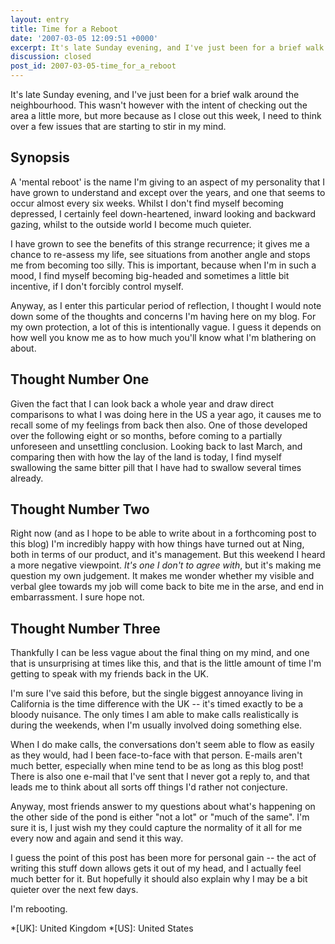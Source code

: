 ```yaml
---
layout: entry
title: Time for a Reboot
date: '2007-03-05 12:09:51 +0000'
excerpt: It's late Sunday evening, and I've just been for a brief walk around the neighbourhood. This wasn't however with the intent of checking out the area a little more, but more because as I close out this week, I need to think over a few issues that are starting to stir in my mind.
discussion: closed
post_id: 2007-03-05-time_for_a_reboot
---
```

It's late Sunday evening, and I've just been for a brief walk around the neighbourhood. This wasn't however with the intent of checking out the area a little more, but more because as I close out this week, I need to think over a few issues that are starting to stir in my mind.

## Synopsis
A 'mental reboot' is the name I'm giving to an aspect of my personality that I have grown to understand and except over the years, and one that seems to occur almost every six weeks. Whilst I don't find myself becoming depressed, I certainly feel down-heartened, inward looking and backward gazing, whilst to the outside world I become much quieter.

I have grown to see the benefits of this strange recurrence; it gives me a chance to re-assess my life, see situations from another angle and stops me from becoming too silly. This is important, because when I'm in such a mood, I find myself becoming big-headed and sometimes a little bit incentive, if I don't forcibly control myself.

Anyway, as I enter this particular period of reflection, I thought I would note down some of the thoughts and concerns I'm having here on my blog. For my own protection, a lot of this is intentionally vague. I guess it depends on how well you know me as to how much you'll know what I'm blathering on about.

## Thought Number One
Given the fact that I can look back a whole year and draw direct comparisons to what I was doing here in the US a year ago, it causes me to recall some of my feelings from back then also. One of those developed over the following eight or so months, before coming to a partially unforeseen and unsettling conclusion. Looking back to last March, and comparing then with how the lay of the land is today, I find myself swallowing the same bitter pill that I have had to swallow several times already.

## Thought Number Two
Right now (and as I hope to be able to write about in a forthcoming post to this blog) I'm incredibly happy with how things have turned out at Ning, both in terms of our product, and it's management. But this weekend I heard a more negative viewpoint. *It's one I don't to agree with*, but it's making me question my own judgement. It makes me wonder whether my visible and verbal glee towards my job will come back to bite me in the arse, and end in embarrassment. I sure hope not.

## Thought Number Three
Thankfully I can be less vague about the final thing on my mind, and one that is unsurprising at times like this, and that is the little amount of time I'm getting to speak with my friends back in the UK.

I'm sure I've said this before, but the single biggest annoyance living in California is the time difference with the UK -- it's timed exactly to be a bloody nuisance. The only times I am able to make calls realistically is during the weekends, when I'm usually involved doing something else.

When I do make calls, the conversations don't seem able to flow as easily as they would, had I been face-to-face with that person. E-mails aren't much better, especially when mine tend to be as long as this blog post! There is also one e-mail that I've sent that I never got a reply to, and that leads me to think about all sorts off things I'd rather not conjecture.

Anyway, most friends answer to my questions about what's happening on the other side of the pond is either "not a lot" or "much of the same". I'm sure it is, I just wish my they could capture the normality of it all for me every now and again and send it this way.

I guess the point of this post has been more for personal gain -- the act of writing this stuff down allows gets it out of my head, and I actually feel much better for it. But hopefully it should also explain why I may be a bit quieter over the next few days.

I'm rebooting.

*[UK]: United Kingdom
*[US]: United States